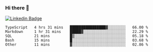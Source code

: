 ### Hi there 👋

[![Linkedin Badge](https://img.shields.io/badge/-Adroaldo%20Pagliari-6633cc?style=flat-square&logo=Linkedin&logoColor=white&link=https://www.linkedin.com/in/adroaldo-pagliari-5856363b/)](https://www.linkedin.com/in/adroaldo-pagliari-5856363b/)

<!--
**adroaldopagliari/adroaldopagliari** is a ✨ _special_ ✨ repository because its `README.md` (this file) appears on your GitHub profile.

Here are some ideas to get you started:

- 🔭 I’m currently working on ...
- 🌱 I’m currently learning ...
- 👯 I’m looking to collaborate on ...
- 🤔 I’m looking for help with ...
- 💬 Ask me about ...
- 📫 How to reach me: ...
- 😄 Pronouns: ...
- ⚡ Fun fact: ...
-->

<!--START_SECTION:waka-->
```text
TypeScript   4 hrs 31 mins   ████████████████▓░░░░░░░░   66.00 % 
Markdown     1 hr 31 mins    █████▓░░░░░░░░░░░░░░░░░░░   22.29 % 
SQL          21 mins         █▒░░░░░░░░░░░░░░░░░░░░░░░   05.18 % 
Bash         15 mins         █░░░░░░░░░░░░░░░░░░░░░░░░   03.68 % 
Other        11 mins         ▓░░░░░░░░░░░░░░░░░░░░░░░░   02.86 % 
```
<!--END_SECTION:waka-->
